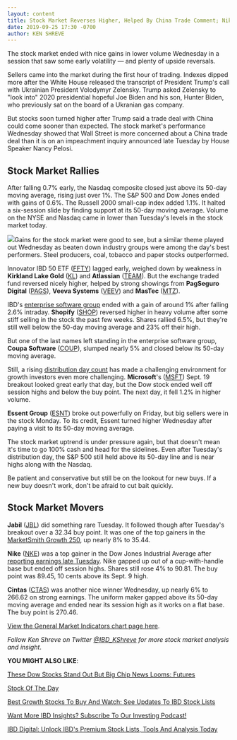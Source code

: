 ```yaml
---
layout: content
title: Stock Market Reverses Higher, Helped By China Trade Comment; Nike Breaks Out
date: 2019-09-25 17:30 -0700
author: KEN SHREVE
---
```






The stock market ended with nice gains in lower volume Wednesday in a session that saw some early volatility — and plenty of upside reversals.




Sellers came into the market during the first hour of trading. Indexes dipped more after the White House released the transcript of President Trump's call with Ukrainian President Volodymyr Zelensky. Trump asked Zelensky to "look into" 2020 presidential hopeful Joe Biden and his son, Hunter Biden, who previously sat on the board of a Ukranian gas company.


But stocks soon turned higher after Trump said a trade deal with China could come sooner than expected. The stock market's performance Wednesday showed that Wall Street is more concerned about a China trade deal than it is on an impeachment inquiry announced late Tuesday by House Speaker Nancy Pelosi.


Stock Market Rallies
--------------------


After falling 0.7% early, the Nasdaq composite closed just above its 50-day moving average, rising just over 1%. The S&P 500 and Dow Jones ended with gains of 0.6%. The Russell 2000 small-cap index added 1.1%. It halted a six-session slide by finding support at its 50-day moving average. Volume on the NYSE and Nasdaq came in lower than Tuesday's levels in the stock market today.


![](https://www.investors.com/wp-content/uploads/2019/09/MP092519-267x300.jpg)Gains for the stock market were good to see, but a similar theme played out Wednesday as beaten down industry groups were among the day's best performers. Steel producers, coal, tobacco and paper stocks outperformed.


Innovator IBD 50 ETF ([FFTY](https://research.investors.com/quote.aspx?symbol=FFTY)) lagged early, weighed down by weakness in **Kirkland Lake Gold** ([KL](https://research.investors.com/quote.aspx?symbol=KL)) and **Atlassian** ([TEAM](https://research.investors.com/quote.aspx?symbol=TEAM)). But the exchange traded fund reversed nicely higher, helped by strong showings from **PagSeguro Digital** ([PAGS](https://research.investors.com/quote.aspx?symbol=PAGS)), **Veeva Systems** ([VEEV](https://research.investors.com/quote.aspx?symbol=VEEV)) and **MasTec** ([MTZ](https://research.investors.com/quote.aspx?symbol=MTZ)).


IBD's [enterprise software group](https://www.investors.com/news/technology/cloud-computing-cloud-stocks/) ended with a gain of around 1% after falling 2.6% intraday. **Shopify** ([SHOP](https://research.investors.com/quote.aspx?symbol=SHOP)) reversed higher in heavy volume after some stiff selling in the stock the past few weeks. Shares rallied 6.5%, but they're still well below the 50-day moving average and 23% off their high.


But one of the last names left standing in the enterprise software group, **Coupa Software** ([COUP](https://research.investors.com/quote.aspx?symbol=COUP)), slumped nearly 5% and closed below its 50-day moving average.


Still, a rising [distribution day count](https://www.investors.com/ibd-university/market-timing/market-tops/) has made a challenging environment for growth investors even more challenging. **Microsoft**'s ([MSFT](https://research.investors.com/quote.aspx?symbol=MSFT)) Sept. 19 breakout looked great early that day, but the Dow stock ended well off session highs and below the buy point. The next day, it fell 1.2% in higher volume.


**Essent Group** ([ESNT](https://research.investors.com/quote.aspx?symbol=ESNT)) broke out powerfully on Friday, but big sellers were in the stock Monday. To its credit, Essent turned higher Wednesday after paying a visit to its 50-day moving average.


The stock market uptrend is under pressure again, but that doesn't mean it's time to go 100% cash and head for the sidelines. Even after Tuesday's distribution day, the S&P 500 still held above its 50-day line and is near highs along with the Nasdaq.


Be patient and conservative but still be on the lookout for new buys. If a new buy doesn't work, don't be afraid to cut bait quickly.


Stock Market Movers
-------------------


**Jabil** ([JBL](https://research.investors.com/quote.aspx?symbol=JBL)) did something rare Tuesday. It followed though after Tuesday's breakout over a 32.34 buy point. It was one of the top gainers in the [MarketSmith Growth 250](https://www.investors.com/product/marketsmith/?artProdLink=MarketSmith), up nearly 8% to 35.44.


**Nike** ([NKE](https://research.investors.com/quote.aspx?symbol=NKE)) was a top gainer in the Dow Jones Industrial Average after [reporting earnings late Tuesday](https://www.investors.com/news/nike-earnings-q1-2020-nike-stock-stalks-buy-point-results/). Nike gapped up out of a cup-with-handle base but ended off session highs. Shares still rose 4% to 90.81. The buy point was 89.45, 10 cents above its Sept. 9 high.


**Cintas** ([CTAS](https://research.investors.com/quote.aspx?symbol=CTAS)) was another nice winner Wednesday, up nearly 6% to 266.62 on strong earnings. The uniform maker gapped above its 50-day moving average and ended near its session high as it works on a flat base. The buy point is 270.46.


[View the General Market Indicators chart page here](https://www.investors.com/wp-content/uploads/2019/09/IBD2509152501GMI2.pdf).


*Follow Ken Shreve on Twitter [@IBD\_KShreve](https://www.twitter.com/IBD_KShreve) for more stock market analysis and insight*.


**YOU MIGHT ALSO LIKE**:


[These Dow Stocks Stand Out But Big Chip News Looms: Futures](https://www.investors.com/market-trend/stock-market-today/dow-jones-futures-apple-nike-stock-market-rally-trump-trade-trumps-impeachment/)


[Stock Of The Day](https://www.investors.com/research/ibd-stock-of-the-day/biotech-company-rattles-amgen-mylan-biosimilar/)


[Best Growth Stocks To Buy And Watch: See Updates To IBD Stock Lists](https://www.investors.com/stock-lists/best-growth-stocks-buy-watch-ibd-stock-lists/)


[Want More IBD Insights? Subscribe To Our Investing Podcast!](https://www.investors.com/how-to-invest/investing-podcast/)


[IBD Digital: Unlock IBD's Premium Stock Lists, Tools And Analysis Today](https://www.investors.com/product/ibd-digital/?artProdLink=IBD_Digital)




